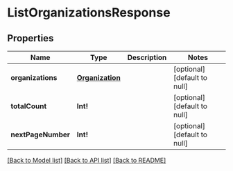 # ListOrganizationsResponse

## Properties
Name | Type | Description | Notes
------------ | ------------- | ------------- | -------------
**organizations** | [**Organization**](Organization.md) |  | [optional] [default to null]
**totalCount** | **Int!** |  | [optional] [default to null]
**nextPageNumber** | **Int!** |  | [optional] [default to null]

[[Back to Model list]](../README.md#documentation-for-models) [[Back to API list]](../README.md#documentation-for-api-endpoints) [[Back to README]](../README.md)


